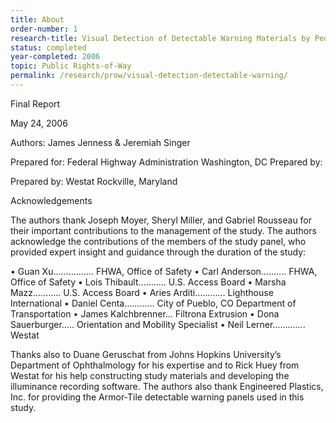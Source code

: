 ```yaml
---
title: About
order-number: 1
research-title: Visual Detection of Detectable Warning Materials by Pedestrians with Visual Impairments
status: completed
year-completed: 2006
topic: Public Rights-of-Way
permalink: /research/prow/visual-detection-detectable-warning/
---
```


Final Report        

May 24, 2006

Authors:
James Jenness & Jeremiah Singer

Prepared for:
Federal Highway Administration
Washington, DC Prepared by:

Prepared by:
Westat
Rockville, Maryland

Acknowledgements

The authors thank Joseph Moyer, Sheryl Miller, and Gabriel Rousseau for their important contributions to the management of the study. The authors acknowledge the contributions of the members of the study panel, who provided expert insight and guidance through the duration of the study:

• Guan Xu…….……… FHWA, Office of Safety
• Carl Anderson….…... FHWA, Office of Safety
• Lois Thibault……….. U.S. Access Board
• Marsha Mazz……….. U.S. Access Board
• Aries Arditi………… Lighthouse International
• Daniel Centa………... City of Pueblo, CO Department of Transportation
• James Kalchbrenner... Filtrona Extrusion
• Dona Sauerburger….. Orientation and Mobility Specialist
• Neil Lerner…………. Westat

Thanks also to Duane Geruschat from Johns Hopkins University’s Department of Ophthalmology for his expertise and to Rick Huey from Westat for his help constructing study materials and developing the illuminance recording software. The authors also thank Engineered Plastics, Inc. for providing the Armor-Tile detectable warning panels used in this study.